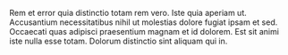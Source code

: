Rem et error quia distinctio totam rem vero. Iste quia aperiam ut. Accusantium necessitatibus nihil ut molestias dolore fugiat ipsam et sed. Occaecati quas adipisci praesentium magnam et id dolorem. Est sit animi iste nulla esse totam. Dolorum distinctio sint aliquam qui in.